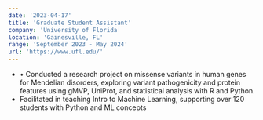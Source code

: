 ```yaml
---
date: '2023-04-17'
title: 'Graduate Student Assistant'
company: 'University of Florida'
location: 'Gainesville, FL'
range: 'September 2023 - May 2024'
url: 'https://www.ufl.edu/'
---
```


- • Conducted a research project on missense variants in human genes for Mendelian disorders, exploring variant pathogenicity and protein features using gMVP, UniProt, and statistical analysis with R and Python.
- Facilitated in teaching Intro to Machine Learning, supporting over 120 students with Python and ML concepts

